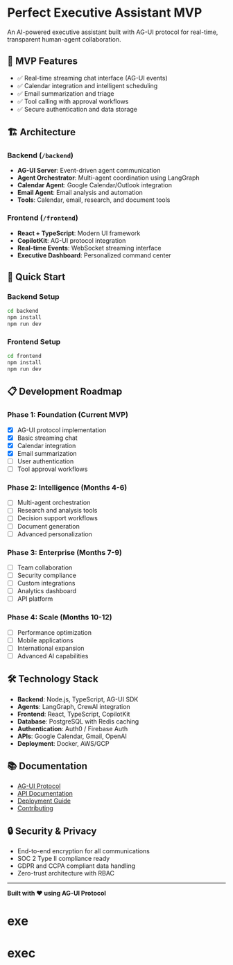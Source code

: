 # Perfect Executive Assistant MVP

An AI-powered executive assistant built with AG-UI protocol for real-time, transparent human-agent collaboration.

## 🎯 MVP Features
- ✅ Real-time streaming chat interface (AG-UI events)
- ✅ Calendar integration and intelligent scheduling
- ✅ Email summarization and triage
- ✅ Tool calling with approval workflows
- ✅ Secure authentication and data storage

## 🏗️ Architecture

### Backend (`/backend`)
- **AG-UI Server**: Event-driven agent communication
- **Agent Orchestrator**: Multi-agent coordination using LangGraph
- **Calendar Agent**: Google Calendar/Outlook integration
- **Email Agent**: Email analysis and automation
- **Tools**: Calendar, email, research, and document tools

### Frontend (`/frontend`)
- **React + TypeScript**: Modern UI framework
- **CopilotKit**: AG-UI protocol integration
- **Real-time Events**: WebSocket streaming interface
- **Executive Dashboard**: Personalized command center

## 🚀 Quick Start

### Backend Setup
```bash
cd backend
npm install
npm run dev
```

### Frontend Setup
```bash
cd frontend
npm install
npm run dev
```

## 📋 Development Roadmap

### Phase 1: Foundation (Current MVP)
- [x] AG-UI protocol implementation
- [x] Basic streaming chat
- [x] Calendar integration
- [x] Email summarization
- [ ] User authentication
- [ ] Tool approval workflows

### Phase 2: Intelligence (Months 4-6)
- [ ] Multi-agent orchestration
- [ ] Research and analysis tools
- [ ] Decision support workflows
- [ ] Document generation
- [ ] Advanced personalization

### Phase 3: Enterprise (Months 7-9)
- [ ] Team collaboration
- [ ] Security compliance
- [ ] Custom integrations
- [ ] Analytics dashboard
- [ ] API platform

### Phase 4: Scale (Months 10-12)
- [ ] Performance optimization
- [ ] Mobile applications
- [ ] International expansion
- [ ] Advanced AI capabilities

## 🛠️ Technology Stack

- **Backend**: Node.js, TypeScript, AG-UI SDK
- **Agents**: LangGraph, CrewAI integration
- **Frontend**: React, TypeScript, CopilotKit
- **Database**: PostgreSQL with Redis caching
- **Authentication**: Auth0 / Firebase Auth
- **APIs**: Google Calendar, Gmail, OpenAI
- **Deployment**: Docker, AWS/GCP

## 📚 Documentation

- [AG-UI Protocol](https://ag-ui.com)
- [API Documentation](./docs/api.md)
- [Deployment Guide](./docs/deployment.md)
- [Contributing](./docs/contributing.md)

## 🔒 Security & Privacy

- End-to-end encryption for all communications
- SOC 2 Type II compliance ready
- GDPR and CCPA compliant data handling
- Zero-trust architecture with RBAC

---

**Built with ❤️ using AG-UI Protocol**
# exe
# exec
